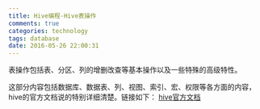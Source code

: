 ```yaml
---
title: Hive编程-Hive表操作
comments: true
categories: technology
tags: database
date: 2016-05-26 22:00:31
---
```

表操作包括表、分区、列的增删改查等基本操作以及一些特殊的高级特性。
<!--more-->
  这部分内容包括数据库、数据表、列、视图、索引、宏、权限等各方面的内容，hive的官方文档说的特别详细清楚。链接如下：
  [hive官方文档](https://cwiki.apache.org/confluence/display/Hive/LanguageManual "Hive LanguageManual")
